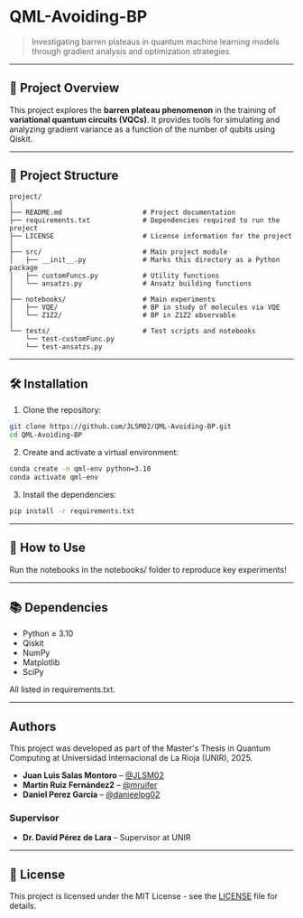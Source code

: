 # QML-Avoiding-BP

> Investigating barren plateaus in quantum machine learning models through gradient analysis and optimization strategies.

---

## 🧩 Project Overview

This project explores the **barren plateau phenomenon** in the training of **variational quantum circuits (VQCs)**. It provides tools for simulating and analyzing gradient variance as a function of the number of qubits using Qiskit.

---

## 📁 Project Structure
```
project/
│
├── README.md                    # Project documentation
├── requirements.txt             # Dependencies required to run the project
├── LICENSE                      # License information for the project
│
├── src/                         # Main project module
│   ├── __init__.py              # Marks this directory as a Python package
│   ├── customFuncs.py           # Utility functions
│   └── ansatzs.py               # Ansatz building functions
│
├── notebooks/                   # Main experiments
│   ├── VQE/                     # BP in study of molecules via VQE
│   └── Z1Z2/                    # BP in Z1Z2 observable
│
└── tests/                       # Test scripts and notebooks
    └── test-customFunc.py
    └── test-ansatzs.py
```
---

## 🛠️ Installation

1. Clone the repository:
```bash
git clone https://github.com/JLSM02/QML-Avoiding-BP.git
cd QML-Avoiding-BP
```
2. Create and activate a virtual environment:
```bash
conda create -n qml-env python=3.10
conda activate qml-env
```
3. Install the dependencies:
```bash
pip install -r requirements.txt
```

---

## 🚀 How to Use
Run the notebooks in the notebooks/ folder to reproduce key experiments!

---

## 📚 Dependencies
* Python ≥ 3.10
* Qiskit
* NumPy
* Matplotlib
* SciPy

All listed in requirements.txt.

---

## Authors

This project was developed as part of the Master's Thesis in Quantum Computing at Universidad Internacional de La Rioja (UNIR), 2025.

- **Juan Luis Salas Montoro** – [@JLSM02](https://github.com/JLSM02)
- **Martín Ruiz Fernández2** – [@mruifer](https://github.com/mruifer)
- **Daniel Perez García** – [@danieelpg02](https://github.com/danieelpg02)

### Supervisor

- **Dr. David Pérez de Lara** – Supervisor at UNIR

---

## 📃 License

This project is licensed under the MIT License - see the [LICENSE](LICENSE) file for details.
